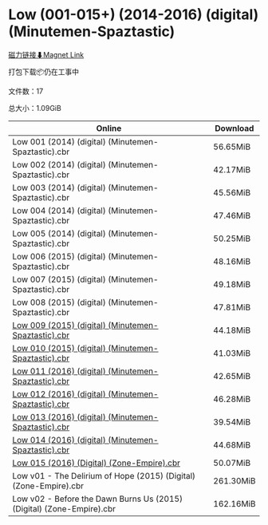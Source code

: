 # Low (001-015+) (2014-2016) (digital) (Minutemen-Spaztastic)

[磁力链接⬇Magnet Link](magnet:?xt=urn:btih:15b64498fbaf47d095554987ca806d5274dbf801&dn=Low%20%28001-015%2B%29%20%282014-2016%29%20%28digital%29%20%28Minutemen-Spaztastic%29)

打包下载📦仍在工事中

文件数：17

总大小：1.09GiB

Online | Download
--- | ---
Low 001 (2014) (digital) (Minutemen-Spaztastic).cbr | 56.65MiB
Low 002 (2014) (digital) (Minutemen-Spaztastic).cbr | 42.17MiB
Low 003 (2014) (digital) (Minutemen-Spaztastic).cbr | 45.56MiB
Low 004 (2014) (digital) (Minutemen-Spaztastic).cbr | 47.46MiB
Low 005 (2014) (digital) (Minutemen-Spaztastic).cbr | 50.25MiB
Low 006 (2015) (digital) (Minutemen-Spaztastic).cbr | 48.16MiB
Low 007 (2015) (digital) (Minutemen-Spaztastic).cbr | 49.18MiB
Low 008 (2015) (digital) (Minutemen-Spaztastic).cbr | 47.81MiB
[Low 009 (2015) (digital) (Minutemen-Spaztastic).cbr](https://github.com/alicewish/markdown/blob/master/comic/Low-009-2015-digital-Minutemen-Spaztastic-cbr.md) | 44.18MiB
[Low 010 (2015) (digital) (Minutemen-Spaztastic).cbr](https://github.com/alicewish/markdown/blob/master/comic/Low-010-2015-digital-Minutemen-Spaztastic-cbr.md) | 41.03MiB
[Low 011 (2016) (digital) (Minutemen-Spaztastic).cbr](https://github.com/alicewish/markdown/blob/master/comic/Low-011-2016-digital-Minutemen-Spaztastic-cbr.md) | 42.65MiB
[Low 012 (2016) (digital) (Minutemen-Spaztastic).cbr](https://github.com/alicewish/markdown/blob/master/comic/Low-012-2016-digital-Minutemen-Spaztastic-cbr.md) | 46.28MiB
[Low 013 (2016) (digital) (Minutemen-Spaztastic).cbr](https://github.com/alicewish/markdown/blob/master/comic/Low-013-2016-digital-Minutemen-Spaztastic-cbr.md) | 39.54MiB
[Low 014 (2016) (digital) (Minutemen-Spaztastic).cbr](https://github.com/alicewish/markdown/blob/master/comic/Low-014-2016-digital-Minutemen-Spaztastic-cbr.md) | 44.68MiB
[Low 015 (2016) (Digital) (Zone-Empire).cbr](https://github.com/alicewish/markdown/blob/master/comic/Low-015-2016-Digital-Zone-Empire-cbr.md) | 50.07MiB
Low v01 - The Delirium of Hope (2015) (Digital) (Zone-Empire).cbr | 261.30MiB
Low v02 - Before the Dawn Burns Us (2015) (Digital) (Zone-Empire).cbr | 162.16MiB